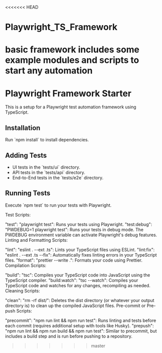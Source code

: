 <<<<<<< HEAD
# Playwright_TS_Framework
basic framework includes some example modules and scripts to start any automation
=======
# Playwright Framework Starter

This is a setup for a Playwright test automation framework using TypeScript.

## Installation

Run \`npm install\` to install dependencies.

## Adding Tests

- UI tests in the \`tests/ui\` directory.
- API tests in the \`tests/api\` directory.
- End-to-End tests in the \`tests/e2e\` directory.

## Running Tests

Execute \`npm test\` to run your tests with Playwright.

Test Scripts:

"test": "playwright test": Runs your tests using Playwright.
"test:debug": "PWDEBUG=1 playwright test": Runs your tests in debug mode. The PWDEBUG environment variable can activate Playwright's debug features.
Linting and Formatting Scripts:

"lint": "eslint . --ext .ts": Lints your TypeScript files using ESLint.
"lint:fix": "eslint . --ext .ts --fix": Automatically fixes linting errors in your TypeScript files.
"format": "prettier --write .": Formats your code using Prettier.
Compilation Scripts:

"build": "tsc": Compiles your TypeScript code into JavaScript using the TypeScript compiler.
"build:watch": "tsc --watch": Compiles your TypeScript code and watches for any changes, recompiling as needed.
Cleaning Scripts:

"clean": "rm -rf dist/": Deletes the dist directory (or whatever your output directory is) to clean up the compiled JavaScript files.
Pre-commit or Pre-push Scripts:

"precommit": "npm run lint && npm run test": Runs linting and tests before each commit (requires additional setup with tools like Husky).
"prepush": "npm run lint && npm run build && npm run test": Similar to precommit, but includes a build step and is run before pushing to a repository.
>>>>>>> master
